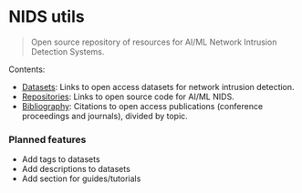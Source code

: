 # NIDS utils

> Open source repository of resources for AI/ML Network Intrusion Detection Systems.

Contents:
- [Datasets](datasets/): Links to open access datasets for network intrusion detection.
- [Repositories](repositories/): Links to open source code for AI/ML NIDS.
- [Bibliography](bibliography/): Citations to open access publications (conference proceedings and journals), divided by topic.


### Planned features

- Add tags to datasets
- Add descriptions to datasets
- Add section for guides/tutorials